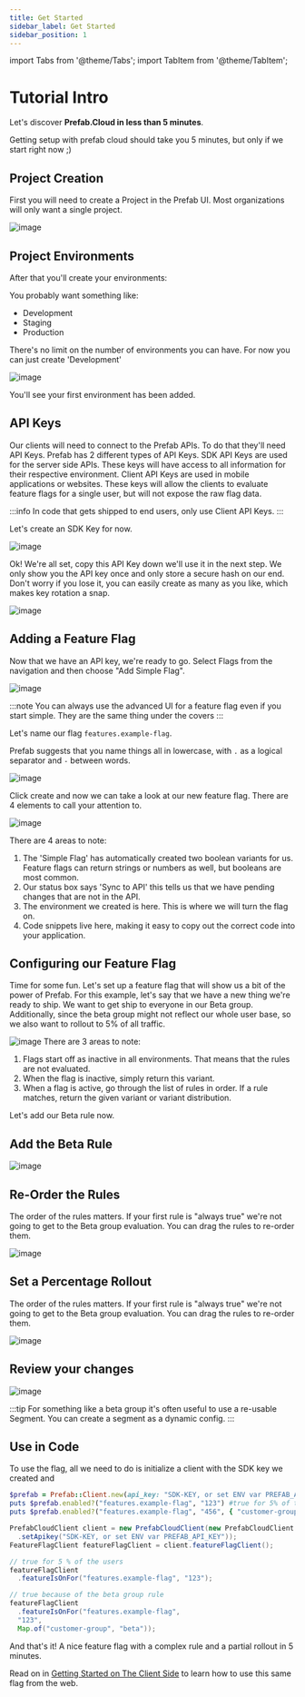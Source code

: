 ```yaml
---
title: Get Started
sidebar_label: Get Started
sidebar_position: 1
---
```

import Tabs from '@theme/Tabs';
import TabItem from '@theme/TabItem';

# Tutorial Intro

Let's discover **Prefab.Cloud in less than 5 minutes**.

Getting setup with prefab cloud should take you 5 minutes, but only if we start right now ;)

## Project Creation
First you will need to create a Project in the Prefab UI. Most organizations will only want a single project.

![image](/img/docs/getting-started/new-project-details.png)


## Project Environments
After that you'll create your environments:

You probably want something like:
- Development
- Staging
- Production

There's no limit on the number of environments you can have. For now you can just create 'Development'

![image](/img/docs/getting-started/add-project-env.png)

You'll see your first environment has been added.

## API Keys

Our clients will need to connect to the Prefab APIs. To do that they'll need API Keys. Prefab has 2 different types of API Keys.
SDK API Keys are used for the server side APIs. These keys will have access to all information for their respective environment.
Client API Keys are used in mobile applications or websites. These keys will allow the clients to evaluate feature flags for a single user, but will not expose the raw flag data.

:::info
In code that gets shipped to end users, only use Client API Keys.
:::

Let's create an SDK Key for now.

![image](/img/docs/getting-started/add-project-api-key.png)

Ok! We're all set, copy this API Key down we'll use it in the next step. We only show you the API key once and only store a 
secure hash on our end. Don't worry if you lose it, you can easily create as many as you like, which makes key rotation a snap.

![image](/img/docs/getting-started/api-key-created.png)


## Adding a Feature Flag

Now that we have an API key, we're ready to go. Select Flags from the navigation and then choose "Add Simple Flag".

![image](/img/docs/getting-started/add-flag.png)

:::note
You can always use the advanced UI for a feature flag even if you start simple. They are the same thing under the covers
:::

Let's name our flag `features.example-flag`. 

Prefab suggests that you name things all in lowercase, with `.` as a logical separator and `-` between words.

![image](/img/docs/getting-started/add-flag-details.png)

Click create and now we can take a look at our new feature flag. There are 4 elements to call your attention to.

![image](/img/docs/getting-started/new-feature-flag-variants.png)

There are 4 areas to note:

1. The 'Simple Flag' has automatically created two boolean variants for us. Feature flags can return strings or numbers as well, but booleans are most common.
2. Our status box says 'Sync to API' this tells us that we have pending changes that are not in the API. 
3. The environment we created is here. This is where we will turn the flag on. 
4. Code snippets live here, making it easy to copy out the correct code into your application.


## Configuring our Feature Flag

Time for some fun. Let's set up a feature flag that will show us a bit of the power of Prefab. 
For this example, let's say that we have a new thing we're ready to ship. We want to get ship to everyone in our Beta group. 
Additionally, since the beta group might not reflect our whole user base, so we also want to rollout to 5% of all traffic. 

![image](/img/docs/getting-started/ff-active.png)
There are 3 areas to note:

1. Flags start off as inactive in all environments. That means that the rules are not evaluated.
2. When the flag is inactive, simply return this variant.
3. When a flag is active, go through the list of rules in order. If a rule matches, return the given variant or variant distribution.

Let's add our Beta rule now.

## Add the Beta Rule
![image](/img/docs/getting-started/ff-edit-form.png)

## Re-Order the Rules
The order of the rules matters. If your first rule is "always true" we're not going to get to the Beta group evaluation.
You can drag the rules to re-order them.

![image](/img/docs/getting-started/ff-reorder.png)

## Set a Percentage Rollout
The order of the rules matters. If your first rule is "always true" we're not going to get to the Beta group evaluation.
You can drag the rules to re-order them.

![image](/img/docs/getting-started/ff-pct.png)

## Review your changes

![image](/img/docs/getting-started/ff-save.png)


:::tip
For something like a beta group it's often useful to use a re-usable Segment. You can create a segment as a dynamic config.
:::


## Use in Code

To use the flag, all we need to do is initialize a client with the SDK key we created and 

<Tabs groupId="lang">
<TabItem value="ruby" label="Ruby">

```ruby
$prefab = Prefab::Client.new(api_key: "SDK-KEY, or set ENV var PREFAB_API_KEY")
puts $prefab.enabled?("features.example-flag", "123") #true for 5% of the users
puts $prefab.enabled?("features.example-flag", "456", { "customer-group": "beta" }) #true
```

</TabItem>
<TabItem value="java" label="Java">

```java
PrefabCloudClient client = new PrefabCloudClient(new PrefabCloudClient.Options()
  .setApikey("SDK-KEY, or set ENV var PREFAB_API_KEY"));
FeatureFlagClient featureFlagClient = client.featureFlagClient();

// true for 5 % of the users
featureFlagClient
  .featureIsOnFor("features.example-flag", "123");

// true because of the beta group rule
featureFlagClient
  .featureIsOnFor("features.example-flag",
  "123", 
  Map.of("customer-group", "beta")); 
```

</TabItem>
</Tabs>


And that's it! A nice feature flag with a complex rule and a partial rollout in 5 minutes. 

Read on in [Getting Started on The Client Side](/docs/tutorials/get-started-client) to learn how to use this same flag from the web.
